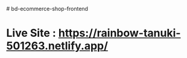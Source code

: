 
#   b d - e c o m m e r c e - s h o p - f r o n t e n d 
 
# Live Site : https://rainbow-tanuki-501263.netlify.app/

